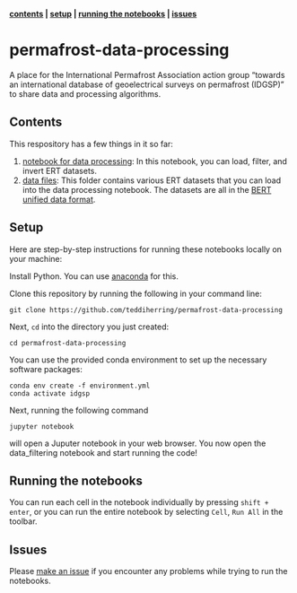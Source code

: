 **[contents](#Contents) | [setup](#Setup) | [running the notebooks](#running-the-notebooks) | [issues](#issues)**

# permafrost-data-processing
A place for the International Permafrost Association action group “towards an international database of geoelectrical surveys on permafrost (IDGSP)” to share data and processing algorithms.

## Contents

This respository has a few things in it so far:

1. [notebook for data processing](./data_filtering.ipynb): In this notebook, you can load, filter, and invert ERT datasets.
2. [data files](./data_unified): This folder contains various ERT datasets that you can load into the data processing notebook. The datasets are all in the [BERT unified data format](http://resistivity.net/bert/data_format.html).
 
## Setup

Here are step-by-step instructions for running these notebooks locally on your machine:

Install Python. You can use [anaconda](https://www.anaconda.com/download/) for this.

Clone this repository by running the following in your command line:

```
git clone https://github.com/teddiherring/permafrost-data-processing
```

Next, `cd` into the directory you just created:

```
cd permafrost-data-processing
```

You can use the provided conda environment to set up the necessary software packages:

```
conda env create -f environment.yml
conda activate idgsp
```

Next, running the following command

```
jupyter notebook
```

will open a Juputer notebook in your web browser. You now open the data_filtering notebook and start running the code!

## Running the notebooks

You can run each cell in the notebook individually by pressing  `shift + enter`, or you can run the entire notebook by selecting `Cell`, `Run All` in the toolbar.

## Issues

Please [make an issue](https://github.com/teddiherring/permafrost-data-processing/issues) if you encounter any problems while trying to run the notebooks.
